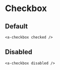 # Checkbox

## Default

<demo-checkbox checked/>

```vue
<a-checkbox checked />
```

## Disabled

<demo-checkbox disabled />

```vue
<a-checkbox disabled />
```
